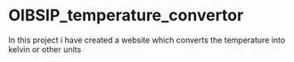 # OIBSIP_temperature_convertor
In this project i have created a website which converts the temperature into kelvin or other units
